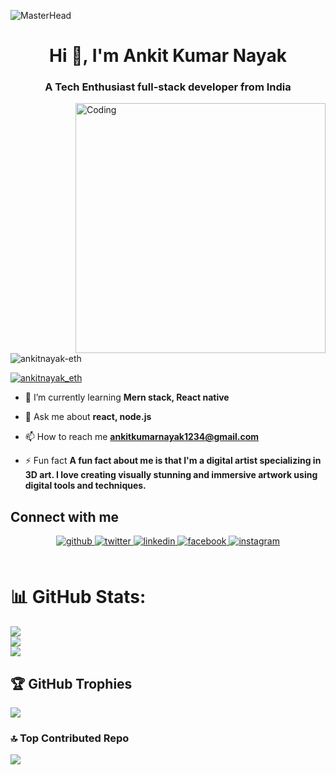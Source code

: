 ![MasterHead](https://upload.wikimedia.org/wikipedia/commons/2/20/Matrix_Digital_rain_banner.gif)
<h1 align="center">Hi 👋, I'm Ankit Kumar Nayak</h1>
<h3 align="center">A Tech Enthusiast full-stack developer from India</h3>
<img align="right" alt="Coding" width="400" src="https://media.tenor.com/-jv0OHYoG3cAAAAi/using-computer-monitors.gif">

<p align="left"> <img src="https://komarev.com/ghpvc/?username=ankitnayak-eth&label=Profile%20views&color=0e75b6&style=flat" alt="ankitnayak-eth" /> </p>

<p align="left"> <a href="https://twitter.com/ankitnayak_eth" target="blank"><img src="https://img.shields.io/twitter/follow/ankitnayak_eth?logo=twitter&style=for-the-badge" alt="ankitnayak_eth" /></a> </p>

- 🌱 I’m currently learning **Mern stack, React native**

- 💬 Ask me about **react, node.js**

- 📫 How to reach me **ankitkumarnayak1234@gmail.com**

- ⚡ Fun fact **A fun fact about me is that I'm a digital artist specializing in 3D art. I love creating visually stunning and immersive artwork using digital tools and techniques.**

## Connect with me  
<div align="center">
<a href="https://github.com/AnkitNayak-eth" target="_blank">
<img src=https://img.shields.io/badge/github-%2324292e.svg?&style=for-the-badge&logo=github&logoColor=white alt=github style="margin-bottom: 5px;" />
</a>
<a href="https://twitter.com/ankitnayak_eth" target="_blank">
<img src=https://img.shields.io/badge/twitter-%2300acee.svg?&style=for-the-badge&logo=twitter&logoColor=white alt=twitter style="margin-bottom: 5px;" />
</a>
<a href="https://linkedin.com/in/ankitnayaketh" target="_blank">
<img src=https://img.shields.io/badge/linkedin-%231E77B5.svg?&style=for-the-badge&logo=linkedin&logoColor=white alt=linkedin style="margin-bottom: 5px;" />
</a>
<a href="https://www.facebook.com/ankitnayak.eth" target="_blank">
<img src=https://img.shields.io/badge/facebook-%232E87FB.svg?&style=for-the-badge&logo=facebook&logoColor=white alt=facebook style="margin-bottom: 5px;" />
</a>
<a href="https://instagram.com/ankitnayak.eth" target="_blank">
<img src=https://img.shields.io/badge/instagram-%23000000.svg?&style=for-the-badge&logo=instagram&logoColor=white alt=instagram style="margin-bottom: 5px;" />
</a>  
</div>  
  

<br/>  


# 📊 GitHub Stats:
![](https://github-readme-stats.vercel.app/api?username=AnkitNayak-eth&theme=dark&hide_border=false&include_all_commits=true&count_private=false)<br/>
![](https://github-readme-streak-stats.herokuapp.com/?user=AnkitNayak-eth&theme=dark&hide_border=false)<br/>
![](https://github-readme-stats.vercel.app/api/top-langs/?username=AnkitNayak-eth&theme=dark&hide_border=false&include_all_commits=true&count_private=false&layout=compact)

## 🏆 GitHub Trophies
![](https://github-profile-trophy.vercel.app/?username=AnkitNayak-eth&theme=radical&no-frame=false&no-bg=false&margin-w=4)

### 🔝 Top Contributed Repo
![](https://github-contributor-stats.vercel.app/api?username=AnkitNayak-eth&limit=5&theme=dark&combine_all_yearly_contributions=true)

